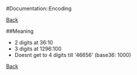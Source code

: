 #Documentation::Encoding

[Back](/)

##Meaning

* 2 digits at 36:10
* 3 digits at 1296:100
* Doesnt get to 4 digits till '46656' (base36: 1000)

[Back](/)
